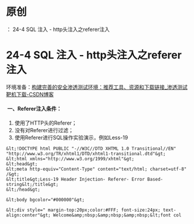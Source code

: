 # 原创
：  24-4 SQL 注入 - http头注入之referer注入

# 24-4 SQL 注入 - http头注入之referer注入

环境准备：[构建完善的安全渗透测试环境：推荐工具、资源和下载链接_渗透测试靶机下载-CSDN博客](https://blog.csdn.net/weixin_43263566/article/details/129031187)

####  一、Referer注入条件：

1. 使用了HTTP头的Referer；
1. 没有对Referer进行过滤；
1. 使用Referer进行SQL操作实验演示，例如Less-19

```
&lt;!DOCTYPE html PUBLIC "-//W3C//DTD XHTML 1.0 Transitional//EN" "http://www.w3.org/TR/xhtml1/DTD/xhtml1-transitional.dtd"&gt;
&lt;html xmlns="http://www.w3.org/1999/xhtml"&gt;
&lt;head&gt;
&lt;meta http-equiv="Content-Type" content="text/html; charset=utf-8" /&gt;
&lt;title&gt;Less-19 Header Injection- Referer- Error Based- string&lt;/title&gt;
&lt;/head&gt;

&lt;body bgcolor="#000000"&gt;

&lt;div style=" margin-top:20px;color:#FFF; font-size:24px; text-align:center"&gt; Welcome&amp;nbsp;&amp;nbsp;&amp;nbsp;&lt;font col
```
